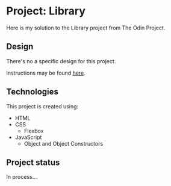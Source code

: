 # Project: Library
Here is my solution to the Library project from The Odin Project.

## Design
There's no a specific design for this project.

Instructions may be found [here](https://www.theodinproject.com/lessons/node-path-javascript-library).

## Technologies
This project is created using:
* HTML
* CSS
    * Flexbox
* JavaScript
    * Object and Object Constructors

## Project status
In process...
